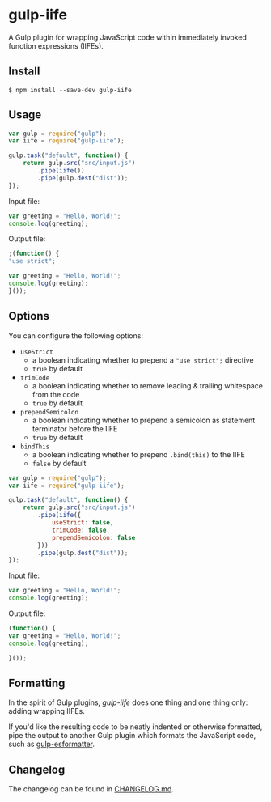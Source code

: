 # gulp-iife

A Gulp plugin for wrapping JavaScript code within immediately invoked function expressions (IIFEs).


## Install

```
$ npm install --save-dev gulp-iife
```


## Usage

```js
var gulp = require("gulp");
var iife = require("gulp-iife");

gulp.task("default", function() {
	return gulp.src("src/input.js")
		.pipe(iife())
		.pipe(gulp.dest("dist"));
});
```

Input file:

```js
var greeting = "Hello, World!";
console.log(greeting);
```

Output file:

```js
;(function() {
"use strict";

var greeting = "Hello, World!";
console.log(greeting);
}());
```

## Options

You can configure the following options:

- `useStrict`
    - a boolean indicating whether to prepend a `"use strict";` directive
    - `true` by default
- `trimCode`
    - a boolean indicating whether to remove leading & trailing whitespace from the code
    - `true` by default
- `prependSemicolon`
    - a boolean indicating whether to prepend a semicolon as statement terminator before the IIFE
    - `true` by default
- `bindThis`
    - a boolean indicating whether to prepend `.bind(this)` to the IIFE
    - `false` by default

```js
var gulp = require("gulp");
var iife = require("gulp-iife");

gulp.task("default", function() {
	return gulp.src("src/input.js")
		.pipe(iife({
            useStrict: false,
            trimCode: false,
            prependSemicolon: false
        }))
		.pipe(gulp.dest("dist"));
});
```

Input file:

```js
var greeting = "Hello, World!";
console.log(greeting);

```

Output file:

```js
(function() {
var greeting = "Hello, World!";
console.log(greeting);

}());

```


## Formatting

In the spirit of Gulp plugins, *gulp-iife* does one thing and one thing only: adding wrapping IIFEs.

If you'd like the resulting code to be neatly indented or otherwise formatted, pipe the output to another Gulp plugin which formats the JavaScript code, such as [gulp-esformatter](https://github.com/sindresorhus/gulp-esformatter).


## Changelog

The changelog can be found in [CHANGELOG.md](https://github.com/mariusschulz/gulp-iife/blob/master/CHANGELOG.md).

